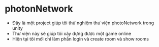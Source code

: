 # photonNetwork
- Đây là một project giúp tôi thử nghiệm thư viện photoNetwork trong unity
- Thư viện này sẽ giúp tôi xây dựng được một game online
- Hiện tại tôi mới chỉ làm phần login và create room và show rooms 
